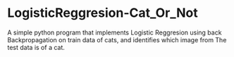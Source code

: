 # LogisticReggresion-Cat_Or_Not
A simple python program that implements Logistic Reggresion using
back Backpropagation on train data of cats, and identifies which image from
The test data is of a cat.
